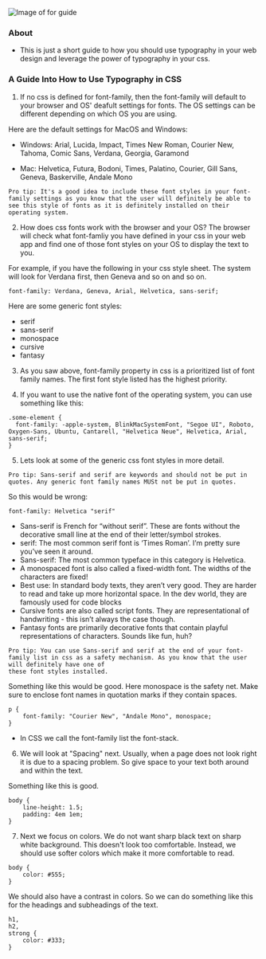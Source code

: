 ![Image of for guide](https://source.unsplash.com/dGqWUPPesrQ)

### About

- This is just a short guide to how you should use typography in your web design and leverage the power of typography in your css.

### A Guide Into How to Use Typography in CSS

1. If no css is defined for font-family, then the font-family will default to your browser and OS' deafult settings for fonts. The OS settings can be different depending on which OS you are using.

Here are the default settings for MacOS and Windows:

- Windows: Arial, Lucida, Impact, Times New Roman, Courier New, Tahoma, Comic Sans, Verdana, Georgia, Garamond

- Mac: Helvetica, Futura, Bodoni, Times, Palatino, Courier, Gill Sans, Geneva, Baskerville, Andale Mono

```
Pro tip: It's a good idea to include these font styles in your font-family settings as you know that the user will definitely be able to see this style of fonts as it is definitely installed on their operating system.
```

2. How does css fonts work with the browser and your OS? The browser will check what font-famliy you have defined in your css in your web app and find one of those font styles on your OS to display the text to you.

For example, if you have the following in your css style sheet. The system will look for Verdana first, then Geneva and so on and so on.

```
font-family: Verdana, Geneva, Arial, Helvetica, sans-serif;
```

Here are some generic font styles:

- serif
- sans-serif
- monospace
- cursive
- fantasy

3. As you saw above, font-family property in css is a prioritized list of font family names. The first font style listed has the highest priority.

4. If you want to use the native font of the operating system, you can use something like this:

```
.some-element {
  font-family: -apple-system, BlinkMacSystemFont, "Segoe UI", Roboto, Oxygen-Sans, Ubuntu, Cantarell, "Helvetica Neue", Helvetica, Arial, sans-serif;
}
```

5. Lets look at some of the generic css font styles in more detail.

```
Pro tip: Sans-serif and serif are keywords and should not be put in quotes. Any generic font family names MUSt not be put in quotes.
```

So this would be wrong:

```
font-family: Helvetica "serif"
```

- Sans-serif is French for “without serif”. These are fonts without the decorative small line at the end of their letter/symbol strokes.
- serif: The most common serif font is ‘Times Roman’. I’m pretty sure you’ve seen it around.
- Sans-serif: The most common typeface in this category is Helvetica.
- A monospaced font is also called a fixed-width font. The widths of the characters are fixed!
- Best use: In standard body texts, they aren’t very good. They are harder to read and take up more horizontal space. In the dev world, they are famously used for code blocks
- Cursive fonts are also called script fonts. They are representational of handwriting - this isn’t always the case though.
- Fantasy fonts are primarily decorative fonts that contain playful representations of characters. Sounds like fun, huh?

```
Pro tip: You can use Sans-serif and serif at the end of your font-family list in css as a safety mechanism. As you know that the user will definitely have one of
these font styles installed.
```

Something like this would be good. Here monospace is the safety net. Make sure to enclose font names in quotation marks if they contain spaces.

```
p {
    font-family: "Courier New", "Andale Mono", monospace;
}
```

- In CSS we call the font-family list the font-stack.

6. We will look at "Spacing" next. Usually, when a page does not look right it is due to a spacing problem. So give space to your text both around and within the text.

Something like this is good.

```
body {
    line-height: 1.5;
    padding: 4em 1em;
}
```

7. Next we focus on colors. We do not want sharp black text on sharp white background. This doesn't look too comfortable. Instead, we should use softer colors which make it more comfortable to read.

```
body {
    color: #555;
}
```

We should also have a contrast in colors. So we can do something like this for the headings and subheadings of the text.

```
h1,
h2,
strong {
    color: #333;
}
```
